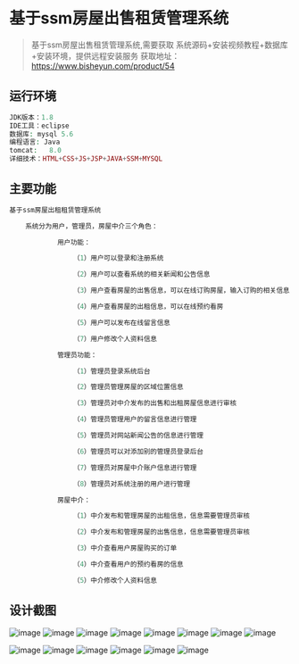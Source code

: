 # 基于ssm房屋出售租赁管理系统
> 基于ssm房屋出售租赁管理系统,需要获取 系统源码+安装视频教程+数据库+安装环境，提供远程安装服务
获取地址：https://www.bisheyun.com/product/54

## 运行环境
```php
JDK版本：1.8
IDE工具：eclipse
数据库: mysql 5.6
编程语言: Java
tomcat:   8.0 
详细技术：HTML+CSS+JS+JSP+JAVA+SSM+MYSQL
```

## 主要功能
```php
基于ssm房屋出租租赁管理系统

	系统分为用户，管理员，房屋中介三个角色：

			用户功能：

				（1）用户可以登录和注册系统

				（2）用户可以查看系统的相关新闻和公告信息

				（3）用户查看房屋的出售信息，可以在线订购房屋，输入订购的相关信息，生产订购单

				（4）用户查看房屋的出租信息，可以在线预约看房

				（5）用户可以发布在线留言信息

				（7）用户修改个人资料信息

			管理员功能：

				（1）管理员登录系统后台

				（2）管理员管理房屋的区域位置信息

				（3）管理员对中介发布的出售和出租房屋信息进行审核

				（4）管理员管理用户的留言信息进行管理

				（5）管理员对网站新闻公告的信息进行管理

				（6）管理员可以对添加别的管理员登录后台

				（7）管理员对房屋中介账户信息进行管理

				（8）管理员对系统注册的用户进行管理

			房屋中介：

				（1）中介发布和管理房屋的出租信息，信息需要管理员审核

				（2）中介发布和管理房屋的出售信息，信息需要管理员审核

				（3）中介查看用户房屋购买的订单

				（4）中介查看用户的预约看房的信息

				（5）中介修改个人资料信息
```

## 设计截图

![image](https://github.com/user-attachments/assets/eb43e15f-4471-4a3c-9499-b17357565fb7)
![image](https://github.com/user-attachments/assets/a4bd0679-faf1-4bf4-bd7e-75aeb90f2b12)
![image](https://github.com/user-attachments/assets/7729f08e-a36c-4e44-8498-1cc599e95fc1)
![image](https://github.com/user-attachments/assets/9fcad763-3c43-434c-ac9a-4e0eea89f3a7)
![image](https://github.com/user-attachments/assets/9534e86a-a3aa-49fb-95f6-6968cb0e4d5e)
![image](https://github.com/user-attachments/assets/243f39b2-f787-4f89-8b32-b1d3dd5ed6e6)
![image](https://github.com/user-attachments/assets/907054cc-e0cb-4f16-bd1a-01d2032bfc42)
![image](https://github.com/user-attachments/assets/e88248be-6986-433b-90a4-389ad6b6621b)

![image](https://github.com/user-attachments/assets/17a0f98c-2cea-4471-aba4-873fa596ed83)
![image](https://github.com/user-attachments/assets/1c089c69-2bef-4722-86fd-563134c328a3)
![image](https://github.com/user-attachments/assets/2bc358e8-d789-4bb3-80a2-3254b5cf3695)
![image](https://github.com/user-attachments/assets/52661597-0a00-4b1a-af88-0e51b0647b2b)
![image](https://github.com/user-attachments/assets/04e451eb-7f36-4bc7-b818-10cb909685f4)
![image](https://github.com/user-attachments/assets/1a2b1c51-2a50-4945-8b0e-b8a7832be1a9)
